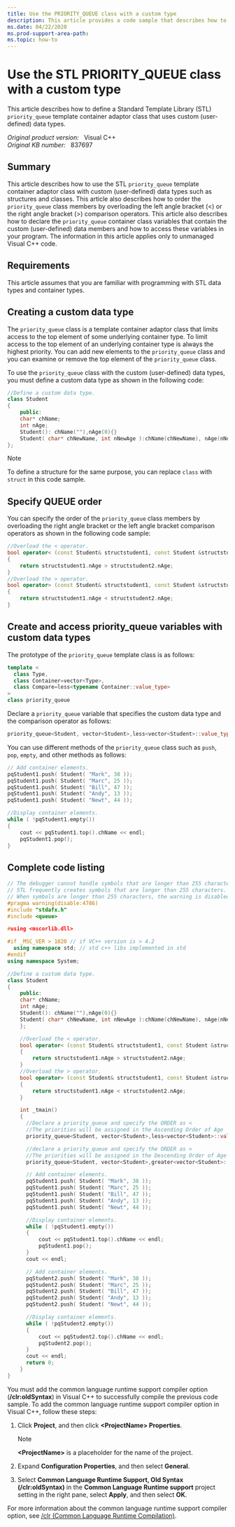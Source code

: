 ```yaml
---
title: Use the PRIORITY_QUEUE class with a custom type
description: This article provides a code sample that describes how to use the priority_queue template container of STL with custom types like classes and structures.
ms.date: 04/22/2020
ms.prod-support-area-path:
ms.topic: how-to
---
```

# Use the STL PRIORITY_QUEUE class with a custom type

This article describes how to define a Standard Template Library (STL) `priority_queue` template container adaptor class that uses custom (user-defined) data types.

_Original product version:_ &nbsp; Visual C++  
_Original KB number:_ &nbsp; 837697

## Summary

This article describes how to use the STL `priority_queue` template container adaptor class with custom (user-defined) data types such as structures and classes. This article also describes how to order the `priority_queue` class members by overloading the left angle bracket (<) or the right angle bracket (>) comparison operators. This article also describes how to declare the `priority_queue` container class variables that contain the custom (user-defined) data members and how to access these variables in your program. The information in this article applies only to unmanaged Visual C++ code.

## Requirements

This article assumes that you are familiar with programming with STL data types and container types.

## Creating a custom data type

The `priority_queue` class is a template container adaptor class that limits access to the top element of some underlying container type. To limit access to the top element of an underlying container type is always the highest priority. You can add new elements to the `priority_queue` class and you can examine or remove the top element of the `priority_queue` class.

To use the `priority_queue` class with the custom (user-defined) data types, you must define a custom data type as shown in the following code:

```cpp
//Define a custom data type.
class Student
{
    public:
    char* chName;
    int nAge;
    Student(): chName(""),nAge(0){}
    Student( char* chNewName, int nNewAge ):chName(chNewName), nAge(nNewAge){}
};
```

> [!NOTE]
> To define a structure for the same purpose, you can replace `class` with `struct` in this code sample.

## Specify QUEUE order

You can specify the order of the `priority_queue` class members by overloading the right angle bracket or the left angle bracket comparison operators as shown in the following code sample:

```cpp
//Overload the < operator.
bool operator< (const Student& structstudent1, const Student &structstudent2)
{
    return structstudent1.nAge > structstudent2.nAge;
}
//Overload the > operator.
bool operator> (const Student& structstudent1, const Student &structstudent2)
{
    return structstudent1.nAge < structstudent2.nAge;
}
```

## Create and access priority_queue variables with custom data types

The prototype of the `priority_queue` template class is as follows:

```cpp
template <
  class Type,
  class Container=vector<Type>,
  class Compare=less<typename Container::value_type>
>
class priority_queue
```

Declare a `priority_queue` variable that specifies the custom data type and the comparison operator as follows:

```cpp
priority_queue<Student, vector<Student>,less<vector<Student>::value_type> > pqStudent1;
```

You can use different methods of the `priority_queue` class such as `push`, `pop`, `empty`, and other methods as follows:

```cpp
// Add container elements.
pqStudent1.push( Student( "Mark", 38 ));
pqStudent1.push( Student( "Marc", 25 ));
pqStudent1.push( Student( "Bill", 47 ));
pqStudent1.push( Student( "Andy", 13 ));
pqStudent1.push( Student( "Newt", 44 ));

//Display container elements.
while ( !pqStudent1.empty())
{
    cout << pqStudent1.top().chName << endl;
    pqStudent1.pop();
}
```

## Complete code listing

```cpp
// The debugger cannot handle symbols that are longer than 255 characters.
// STL frequently creates symbols that are longer than 255 characters.
// When symbols are longer than 255 characters, the warning is disabled.
#pragma warning(disable:4786)
#include "stdafx.h"
#include <queue>

#using <mscorlib.dll>

#if _MSC_VER > 1020 // if VC++ version is > 4.2
  using namespace std; // std c++ libs implemented in std
#endif
using namespace System;

//Define a custom data type.
class Student
{
    public:
    char* chName;
    int nAge;
    Student(): chName(""),nAge(0){}
    Student( char* chNewName, int nNewAge ):chName(chNewName), nAge(nNewAge){}
    };

    //Overload the < operator.
    bool operator< (const Student& structstudent1, const Student &structstudent2)
    {
        return structstudent1.nAge > structstudent2.nAge;
    }
    //Overload the > operator.
    bool operator> (const Student& structstudent1, const Student &structstudent2)
    {
        return structstudent1.nAge < structstudent2.nAge;
    }

    int _tmain()
    {
      //Declare a priority_queue and specify the ORDER as <
      //The priorities will be assigned in the Ascending Order of Age
      priority_queue<Student, vector<Student>,less<vector<Student>::value_type> > pqStudent1;

      //declare a priority_queue and specify the ORDER as >
      //The priorities will be assigned in the Descending Order of Age
      priority_queue<Student, vector<Student>,greater<vector<Student>::value_type> > pqStudent2;

      // Add container elements.
      pqStudent1.push( Student( "Mark", 38 ));
      pqStudent1.push( Student( "Marc", 25 ));
      pqStudent1.push( Student( "Bill", 47 ));
      pqStudent1.push( Student( "Andy", 13 ));
      pqStudent1.push( Student( "Newt", 44 ));

      //Display container elements.
      while ( !pqStudent1.empty())
      {
          cout << pqStudent1.top().chName << endl;
          pqStudent1.pop();
      }
      cout << endl;

      // Add container elements.
      pqStudent2.push( Student( "Mark", 38 ));
      pqStudent2.push( Student( "Marc", 25 ));
      pqStudent2.push( Student( "Bill", 47 ));
      pqStudent2.push( Student( "Andy", 13 ));
      pqStudent2.push( Student( "Newt", 44 ));

      //Display container elements.
      while ( !pqStudent2.empty())
      {
          cout << pqStudent2.top().chName << endl;
          pqStudent2.pop();
      }
      cout << endl;
      return 0;
    }
}
```

You must add the common language runtime support compiler option (**/clr:oldSyntax**) in Visual C++ to successfully compile the previous code sample. To add the common language runtime support compiler option in Visual C++, follow these steps:

1. Click **Project**, and then click **\<ProjectName> Properties**.

    > [!NOTE]
    > **\<ProjectName>** is a placeholder for the name of the project.
2. Expand **Configuration Properties**, and then select **General**.
3. Select **Common Language Runtime Support, Old Syntax (/clr:oldSyntax)** in the **Common Language Runtime support** project setting in the right pane, select **Apply**, and then select **OK**.

For more information about the common language runtime support compiler option, see [/clr (Common Language Runtime Compilation)](/cpp/build/reference/clr-common-language-runtime-compilation).
